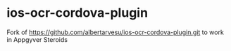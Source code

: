 ios-ocr-cordova-plugin
======================

Fork of https://github.com/albertarvesu/ios-ocr-cordova-plugin.git to work in Appgyver Steroids
